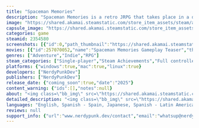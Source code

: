 ```yaml
---
title: "Spaceman Memories"
description: "Spaceman Memories is a retro JRPG that takes place in a distant future but draws inspiration from ancient Japanese folktales. A story full of wonder and nostalgia as you take on the role of Ichiro 94, an astronaut who wakes up from hypersleep to go on a journey to find the remnants of his past."
image: "https://shared.akamai.steamstatic.com/store_item_assets/steam/apps/2354580/header.jpg?t=1732348109"
capsule_image: "https://shared.akamai.steamstatic.com/store_item_assets/steam/apps/2354580/7a4167a97a61cd8d9ec7d6f8749dba3d2b056f0b/capsule_231x87.jpg?t=1732348109"
categories: game
steamid: 2354580
screenshots: [{"id":0,"path_thumbnail":"https://shared.akamai.steamstatic.com/store_item_assets/steam/apps/2354580/ss_eab25290d5b5d82d0a207656461c1425a45d7821.600x338.jpg?t=1732348109","path_full":"https://shared.akamai.steamstatic.com/store_item_assets/steam/apps/2354580/ss_eab25290d5b5d82d0a207656461c1425a45d7821.1920x1080.jpg?t=1732348109"},{"id":1,"path_thumbnail":"https://shared.akamai.steamstatic.com/store_item_assets/steam/apps/2354580/ss_bc248d37a7233b7f03e32f1249dfd483c4896ddf.600x338.jpg?t=1732348109","path_full":"https://shared.akamai.steamstatic.com/store_item_assets/steam/apps/2354580/ss_bc248d37a7233b7f03e32f1249dfd483c4896ddf.1920x1080.jpg?t=1732348109"},{"id":2,"path_thumbnail":"https://shared.akamai.steamstatic.com/store_item_assets/steam/apps/2354580/ss_dbef8daefbf25f47b09078da61991ca74bf6d635.600x338.jpg?t=1732348109","path_full":"https://shared.akamai.steamstatic.com/store_item_assets/steam/apps/2354580/ss_dbef8daefbf25f47b09078da61991ca74bf6d635.1920x1080.jpg?t=1732348109"},{"id":3,"path_thumbnail":"https://shared.akamai.steamstatic.com/store_item_assets/steam/apps/2354580/ss_b0a17a5045c66e0de87d19cbc454719e0686799d.600x338.jpg?t=1732348109","path_full":"https://shared.akamai.steamstatic.com/store_item_assets/steam/apps/2354580/ss_b0a17a5045c66e0de87d19cbc454719e0686799d.1920x1080.jpg?t=1732348109"},{"id":4,"path_thumbnail":"https://shared.akamai.steamstatic.com/store_item_assets/steam/apps/2354580/ss_fe4b54d4c3e8554872217b9dd01efae4862598f7.600x338.jpg?t=1732348109","path_full":"https://shared.akamai.steamstatic.com/store_item_assets/steam/apps/2354580/ss_fe4b54d4c3e8554872217b9dd01efae4862598f7.1920x1080.jpg?t=1732348109"},{"id":5,"path_thumbnail":"https://shared.akamai.steamstatic.com/store_item_assets/steam/apps/2354580/ss_2d77e0ae06e35a448b79af4347cabf4a3961cc12.600x338.jpg?t=1732348109","path_full":"https://shared.akamai.steamstatic.com/store_item_assets/steam/apps/2354580/ss_2d77e0ae06e35a448b79af4347cabf4a3961cc12.1920x1080.jpg?t=1732348109"},{"id":6,"path_thumbnail":"https://shared.akamai.steamstatic.com/store_item_assets/steam/apps/2354580/ss_a3b285ffaadc515df5e1d11e777a4877c58bb441.600x338.jpg?t=1732348109","path_full":"https://shared.akamai.steamstatic.com/store_item_assets/steam/apps/2354580/ss_a3b285ffaadc515df5e1d11e777a4877c58bb441.1920x1080.jpg?t=1732348109"},{"id":7,"path_thumbnail":"https://shared.akamai.steamstatic.com/store_item_assets/steam/apps/2354580/ss_b433d62d847b11889732e2dda789818332d3fa9b.600x338.jpg?t=1732348109","path_full":"https://shared.akamai.steamstatic.com/store_item_assets/steam/apps/2354580/ss_b433d62d847b11889732e2dda789818332d3fa9b.1920x1080.jpg?t=1732348109"},{"id":8,"path_thumbnail":"https://shared.akamai.steamstatic.com/store_item_assets/steam/apps/2354580/ss_f9be243c7efeb2403625035184632d5306974b6b.600x338.jpg?t=1732348109","path_full":"https://shared.akamai.steamstatic.com/store_item_assets/steam/apps/2354580/ss_f9be243c7efeb2403625035184632d5306974b6b.1920x1080.jpg?t=1732348109"},{"id":9,"path_thumbnail":"https://shared.akamai.steamstatic.com/store_item_assets/steam/apps/2354580/ss_5a3bb0ae4f7d91cd97969a473132a730849373fb.600x338.jpg?t=1732348109","path_full":"https://shared.akamai.steamstatic.com/store_item_assets/steam/apps/2354580/ss_5a3bb0ae4f7d91cd97969a473132a730849373fb.1920x1080.jpg?t=1732348109"},{"id":10,"path_thumbnail":"https://shared.akamai.steamstatic.com/store_item_assets/steam/apps/2354580/ss_d3b0aedcd206146586a3125e954e3fd1f63a9152.600x338.jpg?t=1732348109","path_full":"https://shared.akamai.steamstatic.com/store_item_assets/steam/apps/2354580/ss_d3b0aedcd206146586a3125e954e3fd1f63a9152.1920x1080.jpg?t=1732348109"},{"id":11,"path_thumbnail":"https://shared.akamai.steamstatic.com/store_item_assets/steam/apps/2354580/ss_d69f715ba5b340d616e2f929a4e9a7a3c1bb7ad1.600x338.jpg?t=1732348109","path_full":"https://shared.akamai.steamstatic.com/store_item_assets/steam/apps/2354580/ss_d69f715ba5b340d616e2f929a4e9a7a3c1bb7ad1.1920x1080.jpg?t=1732348109"},{"id":12,"path_thumbnail":"https://shared.akamai.steamstatic.com/store_item_assets/steam/apps/2354580/ss_b9e5e228c3e226935d93216b370602e33cae0537.600x338.jpg?t=1732348109","path_full":"https://shared.akamai.steamstatic.com/store_item_assets/steam/apps/2354580/ss_b9e5e228c3e226935d93216b370602e33cae0537.1920x1080.jpg?t=1732348109"},{"id":13,"path_thumbnail":"https://shared.akamai.steamstatic.com/store_item_assets/steam/apps/2354580/ss_ebe9014f8319b0aee4aff950f6f0bf5ba84561f6.600x338.jpg?t=1732348109","path_full":"https://shared.akamai.steamstatic.com/store_item_assets/steam/apps/2354580/ss_ebe9014f8319b0aee4aff950f6f0bf5ba84561f6.1920x1080.jpg?t=1732348109"},{"id":14,"path_thumbnail":"https://shared.akamai.steamstatic.com/store_item_assets/steam/apps/2354580/ss_c8f62844b83391f2aa685fda5486c458b5f35ae8.600x338.jpg?t=1732348109","path_full":"https://shared.akamai.steamstatic.com/store_item_assets/steam/apps/2354580/ss_c8f62844b83391f2aa685fda5486c458b5f35ae8.1920x1080.jpg?t=1732348109"},{"id":15,"path_thumbnail":"https://shared.akamai.steamstatic.com/store_item_assets/steam/apps/2354580/ss_58d01ee8772f83a119c2d316f992d8e20a0c465e.600x338.jpg?t=1732348109","path_full":"https://shared.akamai.steamstatic.com/store_item_assets/steam/apps/2354580/ss_58d01ee8772f83a119c2d316f992d8e20a0c465e.1920x1080.jpg?t=1732348109"},{"id":16,"path_thumbnail":"https://shared.akamai.steamstatic.com/store_item_assets/steam/apps/2354580/ss_72195bbecb8e617e6d7eec86efce1cf8d5f6944a.600x338.jpg?t=1732348109","path_full":"https://shared.akamai.steamstatic.com/store_item_assets/steam/apps/2354580/ss_72195bbecb8e617e6d7eec86efce1cf8d5f6944a.1920x1080.jpg?t=1732348109"},{"id":17,"path_thumbnail":"https://shared.akamai.steamstatic.com/store_item_assets/steam/apps/2354580/ss_3350986762623a2275b70e1baf5fb9839b6afbbb.600x338.jpg?t=1732348109","path_full":"https://shared.akamai.steamstatic.com/store_item_assets/steam/apps/2354580/ss_3350986762623a2275b70e1baf5fb9839b6afbbb.1920x1080.jpg?t=1732348109"},{"id":18,"path_thumbnail":"https://shared.akamai.steamstatic.com/store_item_assets/steam/apps/2354580/ss_df2a4b25ef034e21c0edd7df1414b3e4dec9558f.600x338.jpg?t=1732348109","path_full":"https://shared.akamai.steamstatic.com/store_item_assets/steam/apps/2354580/ss_df2a4b25ef034e21c0edd7df1414b3e4dec9558f.1920x1080.jpg?t=1732348109"},{"id":19,"path_thumbnail":"https://shared.akamai.steamstatic.com/store_item_assets/steam/apps/2354580/ss_a17e59bb96e73020fe009417bd909793d8455c85.600x338.jpg?t=1732348109","path_full":"https://shared.akamai.steamstatic.com/store_item_assets/steam/apps/2354580/ss_a17e59bb96e73020fe009417bd909793d8455c85.1920x1080.jpg?t=1732348109"}]
movies: [{"id":257070052,"name":"Spaceman Memories Gameplay Teaser","thumbnail":"https://shared.akamai.steamstatic.com/store_item_assets/steam/apps/257070052/bd42514a4e6380c1239e6c0d5ccf3c15abe8a681/movie_600x337.jpg?t=1730401449","webm":{"480":"http://video.akamai.steamstatic.com/store_trailers/257070052/movie480_vp9.webm?t=1730401449","max":"http://video.akamai.steamstatic.com/store_trailers/257070052/movie_max_vp9.webm?t=1730401449"},"mp4":{"480":"http://video.akamai.steamstatic.com/store_trailers/257070052/movie480.mp4?t=1730401449","max":"http://video.akamai.steamstatic.com/store_trailers/257070052/movie_max.mp4?t=1730401449"},"highlight":true},{"id":257068605,"name":"Spaceman Memories Official Gameplay Trailer","thumbnail":"https://shared.akamai.steamstatic.com/store_item_assets/steam/apps/257068605/fa25875df251edff71e79dacc8b8df8ee9662fc5/movie_600x337.jpg?t=1729950953","webm":{"480":"http://video.akamai.steamstatic.com/store_trailers/257068605/movie480_vp9.webm?t=1729950953","max":"http://video.akamai.steamstatic.com/store_trailers/257068605/movie_max_vp9.webm?t=1729950953"},"mp4":{"480":"http://video.akamai.steamstatic.com/store_trailers/257068605/movie480.mp4?t=1729950953","max":"http://video.akamai.steamstatic.com/store_trailers/257068605/movie_max.mp4?t=1729950953"},"highlight":true}]
genres: ["Adventure","Indie","RPG"]
steam_categories: ["Single-player","Steam Achievements","Full controller support","Steam Cloud"]
platforms: {"windows":true,"mac":true,"linux":true}
developers: ["NerdyPunkDev"]
publishers: ["NerdyPunkDev"]
release_date: {"coming_soon":true,"date":"2025"}
content_warning: {"ids":[],"notes":null}
about: "<img class=\"bb_img\" src=\"https://shared.akamai.steamstatic.com/store_item_assets/steam/apps/2354580/extras/intro.gif?t=1732348109\" /><br><br>Set in a futuristic Japan overrun by spirits, <strong>Spaceman Memories</strong> is a true ode to classic JRPGs of the past. The game's world coupled with its heartwarming narrative, offer players a chance to relive the good old days of 2D gaming. As the spaceman Ichiro 94, whose capsule mysteriously landed back home after a space mission, players embark on a poignant journey of self-discovery, encountering strange creatures, and battling formidable foes, all while uncovering the secrets of his forgotten past and ancient Japanese mysticism. With each step, players must also solve puzzles and use Ichiro's abilities to fight, all of which are vital in the quest to uncover the truth about his past.<br><br>Immerse yourself in a beautifully crafted retro Japanese game, brought to life in a vibrant 3D world brimming with emotion and nostalgia. This heartwarming adventure, seamlessly blends open-world exploration with puzzles and turn based battles offering a truly unforgettable experience!<br><br><img class=\"bb_img\" src=\"https://shared.akamai.steamstatic.com/store_item_assets/steam/apps/2354580/extras/battles.gif?t=1732348109\" /><br><br><ul class=\"bb_ul\"><li>Engage in epic, story-driven exploration and masterfully crafted turn-based battles in a classic JRPG experience.<br></li><li>Experience a captivating journey through a world inspired by ancient Japanese folklore, brought to life in hand-crafted 3D pixel art.<br></li><li>A deep and emotional storyline that explores themes of memory, identity, and the painful realities of loss.<br></li><li>A variety of quests and challenging boss battles offering an engaging nostalgic experience<br></li><li>Travel through diverse environments ranging from futuristic cities to long-forgotten dungeons to magical forests.<br></li><li>An original soundtrack made with nostalgic synths that perfectly capture the game's retro atmosphere<br><br><img class=\"bb_img\" src=\"https://shared.akamai.steamstatic.com/store_item_assets/steam/apps/2354580/extras/puzzles.gif?t=1732348109\" /></li></ul>"
detailed_description: "<img class=\"bb_img\" src=\"https://shared.akamai.steamstatic.com/store_item_assets/steam/apps/2354580/extras/intro.gif?t=1732348109\" /><br><br>Set in a futuristic Japan overrun by spirits, <strong>Spaceman Memories</strong> is a true ode to classic JRPGs of the past. The game's world coupled with its heartwarming narrative, offer players a chance to relive the good old days of 2D gaming. As the spaceman Ichiro 94, whose capsule mysteriously landed back home after a space mission, players embark on a poignant journey of self-discovery, encountering strange creatures, and battling formidable foes, all while uncovering the secrets of his forgotten past and ancient Japanese mysticism. With each step, players must also solve puzzles and use Ichiro's abilities to fight, all of which are vital in the quest to uncover the truth about his past.<br><br>Immerse yourself in a beautifully crafted retro Japanese game, brought to life in a vibrant 3D world brimming with emotion and nostalgia. This heartwarming adventure, seamlessly blends open-world exploration with puzzles and turn based battles offering a truly unforgettable experience!<br><br><img class=\"bb_img\" src=\"https://shared.akamai.steamstatic.com/store_item_assets/steam/apps/2354580/extras/battles.gif?t=1732348109\" /><br><br><ul class=\"bb_ul\"><li>Engage in epic, story-driven exploration and masterfully crafted turn-based battles in a classic JRPG experience.<br></li><li>Experience a captivating journey through a world inspired by ancient Japanese folklore, brought to life in hand-crafted 3D pixel art.<br></li><li>A deep and emotional storyline that explores themes of memory, identity, and the painful realities of loss.<br></li><li>A variety of quests and challenging boss battles offering an engaging nostalgic experience<br></li><li>Travel through diverse environments ranging from futuristic cities to long-forgotten dungeons to magical forests.<br></li><li>An original soundtrack made with nostalgic synths that perfectly capture the game's retro atmosphere<br><br><img class=\"bb_img\" src=\"https://shared.akamai.steamstatic.com/store_item_assets/steam/apps/2354580/extras/puzzles.gif?t=1732348109\" /></li></ul>"
languages: "English, Spanish - Spain, Japanese, Spanish - Latin America, Portuguese - Brazil"
reviews: null
support_info: {"url":"www.nerdypunk.dev/contact","email":"whatsup@nerdypunk.dev"}
---
```


